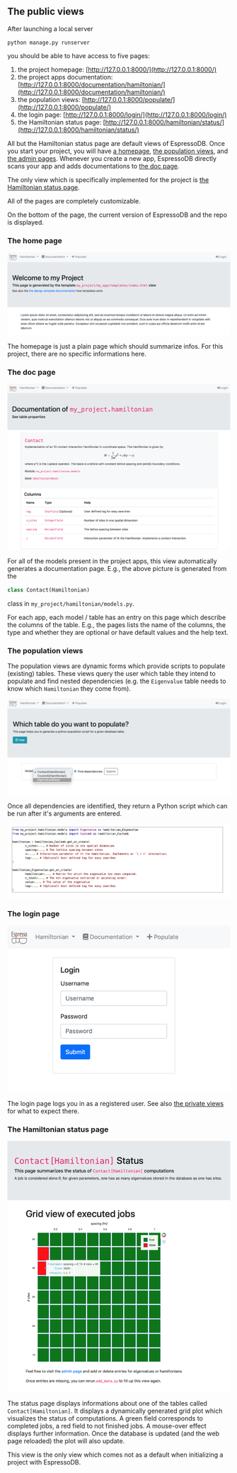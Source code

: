 ## The public views

After launching a local server
```
python manage.py runserver
```
you should be able to have access to five pages:

1. the project homepage: [http://127.0.0.1:8000/](http://127.0.0.1:8000/)
2. the project apps documentation: [http://127.0.0.1:8000/documentation/hamiltonian/](http://127.0.0.1:8000/documentation/hamiltonian/)
3. the population views: [http://127.0.0.1:8000/populate/](http://127.0.0.1:8000/populate/)
4. the login page: [http://127.0.0.1:8000/login/](http://127.0.0.1:8000/login/)
5. the Hamiltonian status page: [http://127.0.0.1:8000/hamiltonian/status/](http://127.0.0.1:8000/hamiltonian/status/)

All but the Hamiltonian status page are default views of EspressoDB.
Once you start your project, you will have [a homepage](#the-home-page), [the population views](#the-population-views), and [the admin pages](#the-admin-pages).
Whenever you create a new app, EspressoDB directly scans your app and adds documentations to [the doc page](#the-doc-page).

The only view which is specifically implemented for the project is [the Hamiltonian status page](#the-hamiltonian-status-page).

All of the pages are completely customizable.

On the bottom of the page, the current version of EspressoDB and the repo is displayed.

### The home page

![The home page](../../_static/example-home-page.png)

The homepage is just a plain page which should summarize infos.
For this project, there are no specific informations here.

### The doc page

![Doc page example](../../_static/webview-example.png)

For all of the models present in the project apps, this view automatically generates a documentation page.
E.g., the above picture is generated from the
```python
class Contact(Hamiltonian)
```
class in `my_project/hamiltonian/models.py`.

For each app, each model / table has an entry on this page which describe the columns of the table.
E.g., the pages lists the name of the columns, the type and whether they are optional or have default values and the help text.

### The population views

The population views are dynamic forms which provide scripts to populate (existing) tables.
These views query the user which table they intend to populate and find nested dependencies (e.g. the `Eigenvalue` table needs to know which `Hamiltonian` they come from).

![Population query](../../_static/example-population-view.png)

Once all dependencies are identified, they return a Python script which can be run after it's arguments are entered.

![Population query](../../_static/example-population-script.png)


### The login page

![The login view](../../_static/example-login.png)

The login page logs you in as a registered user.
See also [the private views](private-views) for what to expect there.


### The Hamiltonian status page

![The login view](../../_static/example-status.png)

The status page displays informations about one of the tables called `Contact[Hamiltonian]`.
It displays a dynamically generated grid plot which visualizes the status of computations.
A green field corresponds to completed jobs, a red field to not finished jobs.
A mouse-over effect displays further information.
Once the database is updated (and the web page reloaded) the plot will also update.

This view is the only view which comes not as a default when initializing a project with EspressoDB.
